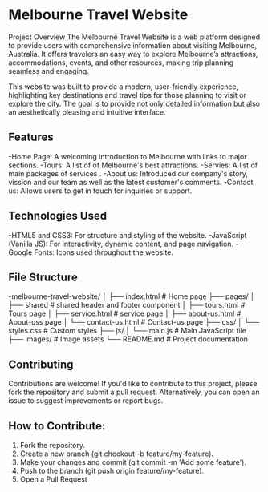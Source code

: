 # Melbourne Travel Website

Project Overview
The Melbourne Travel Website is a web platform designed to provide users with comprehensive information about visiting Melbourne, Australia. It offers travelers an easy way to explore Melbourne’s attractions, accommodations, events, and other resources, making trip planning seamless and engaging.

This website was built to provide a modern, user-friendly experience, highlighting key destinations and travel tips for those planning to visit or explore the city. The goal is to provide not only detailed information but also an aesthetically pleasing and intuitive interface.


## Features
-Home Page: A welcoming introduction to Melbourne with links to major sections.
-Tours: A list of of Melbourne's best attractions.
-Servies: A list of main packeges of services .
-About us: Introduced our company's story, vission and our team as well as the latest customer's comments.
-Contact us: Allows users to get in touch for inquiries or support.

## Technologies Used
-HTML5 and CSS3: For structure and styling of the website.
-JavaScript (Vanilla JS): For interactivity, dynamic content, and page navigation.
-Google Fonts: Icons used throughout the website.

## File Structure

-melbourne-travel-website/
│
├── index.html                 # Home page
├── pages/
│   ├── shared                 # shared header and footer component 
│   ├── tours.html             # Tours page
│   ├── service.html           # service page
│   ├── about-us.html          # About-uss page
│   └── contact-us.html        # Contact-us page
├── css/
│   └── styles.css             # Custom styles
├── js/
│   └── main.js                # Main JavaScript file
├── images/                    # Image assets
└── README.md                  # Project documentation


## Contributing
Contributions are welcome! If you'd like to contribute to this project, please fork the repository and submit a pull request. Alternatively, you can open an issue to suggest improvements or report bugs.

## How to Contribute:
1. Fork the repository.
2. Create a new branch (git checkout -b feature/my-feature).
3. Make your changes and commit (git commit -m 'Add some feature').
4. Push to the branch (git push origin feature/my-feature).
5. Open a Pull Request
